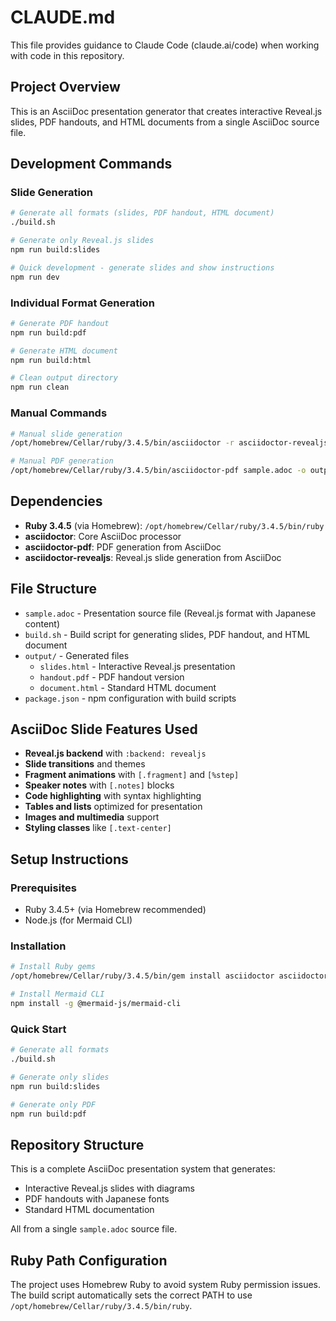 # CLAUDE.md

This file provides guidance to Claude Code (claude.ai/code) when working with code in this repository.

## Project Overview

This is an AsciiDoc presentation generator that creates interactive Reveal.js slides, PDF handouts, and HTML documents from a single AsciiDoc source file.

## Development Commands

### Slide Generation
```bash
# Generate all formats (slides, PDF handout, HTML document)
./build.sh

# Generate only Reveal.js slides
npm run build:slides

# Quick development - generate slides and show instructions
npm run dev
```

### Individual Format Generation
```bash
# Generate PDF handout
npm run build:pdf

# Generate HTML document
npm run build:html

# Clean output directory
npm run clean
```

### Manual Commands
```bash
# Manual slide generation
/opt/homebrew/Cellar/ruby/3.4.5/bin/asciidoctor -r asciidoctor-revealjs -b revealjs sample.adoc -o output/slides.html

# Manual PDF generation
/opt/homebrew/Cellar/ruby/3.4.5/bin/asciidoctor-pdf sample.adoc -o output/handout.pdf
```

## Dependencies

- **Ruby 3.4.5** (via Homebrew): `/opt/homebrew/Cellar/ruby/3.4.5/bin/ruby`
- **asciidoctor**: Core AsciiDoc processor
- **asciidoctor-pdf**: PDF generation from AsciiDoc
- **asciidoctor-revealjs**: Reveal.js slide generation from AsciiDoc

## File Structure

- `sample.adoc` - Presentation source file (Reveal.js format with Japanese content)
- `build.sh` - Build script for generating slides, PDF handout, and HTML document
- `output/` - Generated files
  - `slides.html` - Interactive Reveal.js presentation
  - `handout.pdf` - PDF handout version
  - `document.html` - Standard HTML document
- `package.json` - npm configuration with build scripts

## AsciiDoc Slide Features Used

- **Reveal.js backend** with `:backend: revealjs`
- **Slide transitions** and themes
- **Fragment animations** with `[.fragment]` and `[%step]`
- **Speaker notes** with `[.notes]` blocks
- **Code highlighting** with syntax highlighting
- **Tables and lists** optimized for presentation
- **Images and multimedia** support
- **Styling classes** like `[.text-center]`

## Setup Instructions

### Prerequisites
- Ruby 3.4.5+ (via Homebrew recommended)
- Node.js (for Mermaid CLI)

### Installation
```bash
# Install Ruby gems
/opt/homebrew/Cellar/ruby/3.4.5/bin/gem install asciidoctor asciidoctor-pdf asciidoctor-revealjs asciidoctor-diagram asciidoctor-diagram-plantuml asciidoctor-diagram-ditaamini

# Install Mermaid CLI
npm install -g @mermaid-js/mermaid-cli
```

### Quick Start
```bash
# Generate all formats
./build.sh

# Generate only slides
npm run build:slides

# Generate only PDF
npm run build:pdf
```

## Repository Structure

This is a complete AsciiDoc presentation system that generates:
- Interactive Reveal.js slides with diagrams
- PDF handouts with Japanese fonts
- Standard HTML documentation

All from a single `sample.adoc` source file.

## Ruby Path Configuration

The project uses Homebrew Ruby to avoid system Ruby permission issues. The build script automatically sets the correct PATH to use `/opt/homebrew/Cellar/ruby/3.4.5/bin/ruby`.
